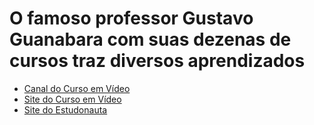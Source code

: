 # O famoso professor Gustavo Guanabara com suas dezenas de cursos traz diversos aprendizados

* [Canal do Curso em Vídeo](https://www.youtube.com/c/CursoemV%C3%ADdeo)
* [Site do Curso em Vídeo](https://www.cursoemvideo.com/)
* [Site do Estudonauta](https://www.estudonauta.com/)